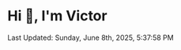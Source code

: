 <h1>Hi 👋, I'm Victor </h1>

<!--RECENT_ACTIVITY:start-->
<!--RECENT_ACTIVITY:end-->

<!--RECENT_ACTIVITY:last_update-->
Last Updated: Sunday, June 8th, 2025, 5:37:58 PM
<!--RECENT_ACTIVITY:last_update_end-->
